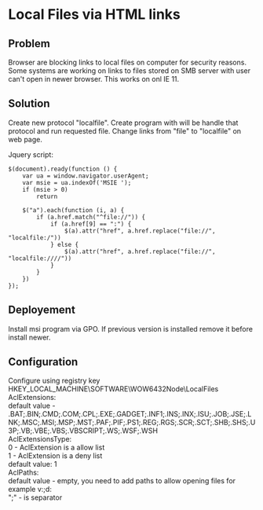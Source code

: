 # Local Files via HTML links

## Problem
Browser are blocking links to local files on computer for security reasons.
Some systems are working on links to files stored on SMB server with user can't open in newer browser. This works on onl IE 11.

## Solution
Create new protocol "localfile".
Create program with will be handle that protocol and run requested file.
Change links from "file" to "localfile" on web page.

Jquery script:
```
$(document).ready(function () {
    var ua = window.navigator.userAgent;
    var msie = ua.indexOf('MSIE ');
    if (msie > 0)
        return

    $("a").each(function (i, a) {
        if (a.href.match("^file://")) {
            if (a.href[9] == ":") {
                $(a).attr("href", a.href.replace("file://", "localfile:/"))
            } else {
                $(a).attr("href", a.href.replace("file://", "localfile:////"))
            }
        }
    })
});
```

## Deployement
Install msi program via GPO. If previous version is installed remove it before install newer.

## Configuration
Configure using registry key HKEY_LOCAL_MACHINE\SOFTWARE\WOW6432Node\LocalFiles  
AclExtensions:  
  default value - .BAT;.BIN;.CMD;.COM;.CPL;.EXE;.GADGET;.INF1;.INS;.INX;.ISU;.JOB;.JSE;.LNK;.MSC;.MSI;.MSP;.MST;.PAF;.PIF;.PS1;.REG;.RGS;.SCR;.SCT;.SHB;.SHS;.U3P;.VB;.VBE;.VBS;.VBSCRIPT;.WS;.WSF;.WSH  
AclExtensionsType:  
  0 - AclExtension is a allow list  
  1 - AclExtension is a deny list  
  default value: 1  
AclPaths:  
  default value - empty, you need to add paths to allow opening files for example v:;d:  
 ";" - is separator
